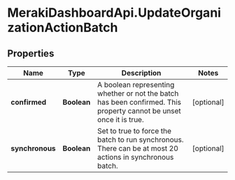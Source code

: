 # MerakiDashboardApi.UpdateOrganizationActionBatch

## Properties
Name | Type | Description | Notes
------------ | ------------- | ------------- | -------------
**confirmed** | **Boolean** | A boolean representing whether or not the batch has been confirmed. This property cannot be unset once it is true. | [optional] 
**synchronous** | **Boolean** | Set to true to force the batch to run synchronous. There can be at most 20 actions in synchronous batch. | [optional] 


